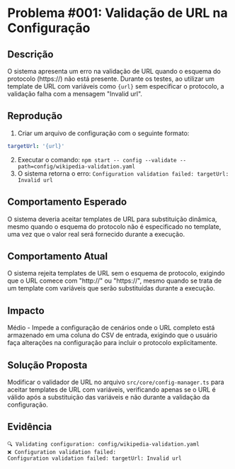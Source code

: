 # Problema #001: Validação de URL na Configuração

## Descrição
O sistema apresenta um erro na validação de URL quando o esquema do protocolo (https://) não está presente. Durante os testes, ao utilizar um template de URL com variáveis como `{url}` sem especificar o protocolo, a validação falha com a mensagem "Invalid url".

## Reprodução
1. Criar um arquivo de configuração com o seguinte formato:
```yaml
targetUrl: '{url}'
```
2. Executar o comando: `npm start -- config --validate --path=config/wikipedia-validation.yaml`
3. O sistema retorna o erro: `Configuration validation failed: targetUrl: Invalid url`

## Comportamento Esperado
O sistema deveria aceitar templates de URL para substituição dinâmica, mesmo quando o esquema do protocolo não é especificado no template, uma vez que o valor real será fornecido durante a execução.

## Comportamento Atual
O sistema rejeita templates de URL sem o esquema de protocolo, exigindo que o URL comece com "http://" ou "https://", mesmo quando se trata de um template com variáveis que serão substituídas durante a execução.

## Impacto
Médio - Impede a configuração de cenários onde o URL completo está armazenado em uma coluna do CSV de entrada, exigindo que o usuário faça alterações na configuração para incluir o protocolo explicitamente.

## Solução Proposta
Modificar o validador de URL no arquivo `src/core/config-manager.ts` para aceitar templates de URL com variáveis, verificando apenas se o URL é válido após a substituição das variáveis e não durante a validação da configuração.

## Evidência
```
🔍 Validating configuration: config/wikipedia-validation.yaml
❌ Configuration validation failed:
Configuration validation failed: targetUrl: Invalid url
``` 